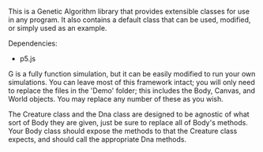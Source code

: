 This is a Genetic Algorithm library that provides extensible classes for use in any program.  It also contains a default class that can be used, modified, or simply used as an example.

Dependencies:
- p5.js

G is a fully function simulation, but it can be easily modified to run your own simulations.  You can leave most of this framework intact; you will only need to replace the files in the 'Demo' folder; this includes the Body, Canvas, and World objects.  You may replace any number of these as you wish.

The Creature class and the Dna class are designed to be agnostic of what sort of Body they are given, just be sure to replace all of Body's methods.  Your Body class should expose the methods to that the Creature class expects, and should call the appropriate Dna methods.

